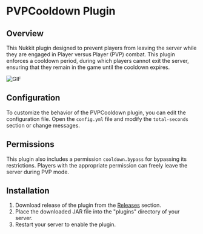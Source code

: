 # PVPCooldown Plugin

## Overview

This Nukkit plugin designed to prevent players from leaving the server while they are engaged in Player versus Player (PVP) combat. This plugin enforces a cooldown period, during which players cannot exit the server, ensuring that they remain in the game until the cooldown expires.

![GIF](https://github.com/4AK1LLA/PVPCooldown/assets/90700933/a22d8237-e7ca-4a7e-83e3-67e080b5ef37)

## Configuration

To customize the behavior of the PVPCooldown plugin, you can edit the configuration file. Open the `config.yml` file and modify the `total-seconds` section or change messages.

## Permissions

This plugin also includes a permission `cooldown.bypass` for bypassing its restrictions. Players with the appropriate permission can freely leave the server during PVP mode.

## Installation

1. Download release of the plugin from the [Releases](https://github.com/4AK1LLA/PVPCooldown/releases) section.
2. Place the downloaded JAR file into the "plugins" directory of your server.
3. Restart your server to enable the plugin.
